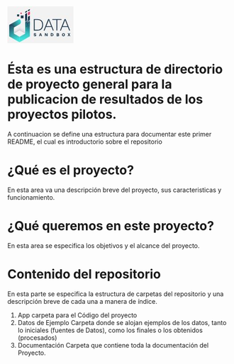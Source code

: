  ![DataLOGO](App/logdat.JPG)
 
 # Ésta es una estructura de directorio de proyecto general para la publicacion de resultados de los proyectos pilotos.
 
 A continuacion se define una estructura para documentar este primer README, el cual es introductorio sobre el repositorio
 
# ¿Qué es el proyecto?

En esta area va una descripción breve del proyecto, sus caracteristicas y funcionamiento. 

# ¿Qué queremos en este proyecto?

En esta area se especifica los objetivos y el alcance del proyecto.

# Contenido del repositorio

En esta parte se especifica la estructura de carpetas del repositorio y una descripción breve de cada una a manera de índice.

1. App                   carpeta para el Código del proyecto
2. Datos de Ejemplo      Carpeta donde se alojan ejemplos de los datos, tanto lo iniciales (fuentes de Datos), como los finales o los obtenidos (procesados)
3. Documentación         Carpeta que contiene toda la documentación del Proyecto.





